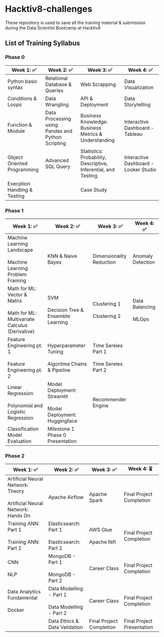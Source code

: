 # Hacktiv8-challenges

These repository is used to save all the training material & submission during the Data Scientist Bootcamp at Hacktiv8

## List of Training Syllabus

### Phase 0

| Week 1: ✅ | Week 2: ✅ | Week 3: ✅  | Week 4: ✅ |
|---|---|---|---|
| Python basic syntax  | Relational Database & Queries  | Web Scrapping  | Data Visualization  |
| Conditions & Loops | Data Wrangling  | API & Deployment   | Data Storytelling  |
| Function & Module   | Data Processing using Pandas and Python Scripting  | Business Knowledge: Business Metrics & Understanding  | Interactive Dashboard - Tableau  |
| Object Oriented Programming  | Advanced SQL Query  | Statistics: Probability, Descriptive, Inferential, and Testing  | Interactive Dashboard - Looker Studio  |
| Execption Handling & Testing  |   | Case Study  |   |

 
<!-- :hourglass_flowing_sand:  ⏳ -->

<!-- :heavy_check_mark: ✅ -->

### Phase 1

| Week 1: ✅ | Week 2: ✅ | Week 3: ✅ | Week 4: ✅ |
|---|---|---|---|
| Machine Learning Landscape <br><br> Machine Learning Problem Framing  | KNN & Naive Bayes  | Dimensionality Reduction  | Anomaly Detection  |
| Math for ML: Vector & Matrix <br><br> Math for ML: Multivariate Calculus (Derivative) | SVM <br><br> Decision Tree & Ensemble Learning | Clustering 1 <br><br> Clustering 2 | Data Balancing <br><br> MLOps |
| Feature Engineering pt. 1 <br><br> Feature Engineering pt. 2 | Hyperparameter Tuning <br><br> Algoritma Chains & Pipeline  | Time Sereies Part 1 <br><br> Time Sereies Part 2  |  |
| Linear Regression <br><br> Polynomial and Logistic Regression | Model Deployment: Streamlit <br><br> Model Deployment: Huggingface  | Recommender Engine |  |
| Classification Model Evaluation  | Milestone 1 Phase 0 Presentation |  |   |

### Phase 2

| Week 1: ✅ | Week 2: ✅ | Week 3: ✅ | Week 4: ⏳|
|---|---|---|---|
| Artificial Neural Network: Theory <br><br> Artificial Neural Network: Hands On | Apache Airflow | Apache Spark | Final Project Completion |
| Training ANN: Part 1 <br><br> Training ANN: Part 2 | Elasticsearch: Part 1 <br><br> Elasticsearch: Part 2 | AWS Glue <br><br> Apache Nifi  | Final Project Completion |
| CNN <br><br> NLP | MongoDB - Part 1 <br><br> MongoDB - Part 2 | Career Class | Final Project Completion |
| Data Analytics Fundamental <br><br> Docker | Data Modelling - Part 1 <br><br> Data Modelling - Part 2 | Career Class | Final Project Completion |
| | Data Ethics & Data Validation | Final Project Completion | Final Project Presentation |

<!-- 
W1D1AM	Artificial Neural Network: Theory <br><br>
W1D1PM	Artificial Neural Network: Hands On
W1D2AM	Training ANN: Part 1 <br><br>
W1D2PM	Training ANN: Part 2
W1D3AM	CNN <br><br>
W1D3PM	NLP
W1D4AM	Data Analytics Fundamental <br><br>
W1D4PM	Docker
W1D5AM	Milestone 2 Phase 1 Presentation
W2D1PM	Apache Airflow
W2D2AM	Elasticsearch: Part 1 <br><br>
W2D2PM	Elasticsearch: Part 2
W2D3AM	MongoDB - Part 1 <br><br>
W2D3PM	MongoDB - Part 2
W2D4AM	Data Modelling - Part 1 <br><br>
W2D4PM	Data Modelling - Part 2
W2D5AM	Data Ethics & Data Validation
W3D1PM	Apache Spark
W3D2AM	AWS Glue <br><br>
W3D2PM	Milestone 3 Phase 2 Presentation <br><br>
W3D2PM	Apache Nifi
W4D5PM	Final Project Presentation -->
